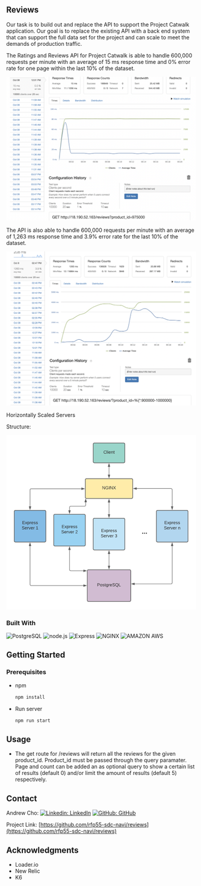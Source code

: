## Reviews

Our task is to build out and replace the API to support the Project Catwalk application. Our goal is to replace the existing API with a back end system that can support the full data set for the project and can scale to meet the demands of production traffic.

The Ratings and Reviews API for Project Catwalk is able to handle 600,000 requests per minute with an average of 15 ms response time and 0% error rate for one page  within the last 10% of the dataset.

![single]

The API is also able to handle 600,000 requests per minute with an average of 1,263 ms response time and 3.9% error rate for the last 10% of the dataset.

![randomized]

Horizontally Scaled Servers

Structure:

![structured]

### Built With

![PostgreSQL](https://img.shields.io/badge/PostgreSQL-20232A?style=for-the-badge&logo=postgresql&logoColor=blue)
![node.js](https://img.shields.io/badge/Node.js-20232A?style=for-the-badge&logo=nodedotjs&logoColor=green)
![Express](https://img.shields.io/badge/-Express-20232A?style=for-the-badge&logo=express&logoColor=yellow)
![NGINX](https://img.shields.io/badge/Nginx-20232A?style=for-the-badge&logo=nginx&logoColor=green)
![AMAZON AWS](https://img.shields.io/badge/Amazon_AWS-232F3E?style=for-the-badge&logo=amazon-aws&logoColor=white)


## Getting Started

### Prerequisites

* npm
  ```sh
  npm install
  ```
* Run server
  ```sh
  npm run start
  ```

## Usage

* The get route for /reviews will return all the reviews for the given product_id. Product_id must be passed through the query paramater. Page and count can be added an as optional query to show a certain list of results (default 0) and/or limit the amount of results (default 5) respectively.

## Contact

Andrew Cho: [![Linkedin: LinkedIn](https://img.shields.io/badge/linkedin-%230077B5.svg?style=for-the-badge&logo=linkedin&logoColor=white&link=https://www.linkedin.com/in/andrew-cho-b06768218/)](https://www.linkedin.com/in/andrew-cho-b06768218/) [![GitHub: GitHub](https://img.shields.io/badge/github-%23121011.svg?style=for-the-badge&logo=github&logoColor=white&link=https://github.com/AndrewGunnCho)](https://github.com/AndrewGunnCho)

Project Link: [https://github.com/rfp55-sdc-navi/reviews](https://github.com/rfp55-sdc-navi/reviews)

## Acknowledgments

* Loader.io
* New Relic
* K6



<!-- Images -->

[single]: images/single.png
[randomized]: images/randomized.png
[structured]: images/structured.png

